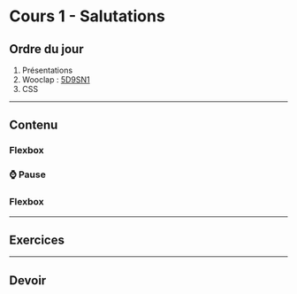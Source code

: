 # Cours 1 - Salutations

## Ordre du jour

1. Présentations
1. Wooclap : [5D9SN1](https://wooclap.com/5D9SN1)
1. CSS

---

## Contenu

### Flexbox

### :watch: Pause

### Flexbox

---

## Exercices

---

## Devoir